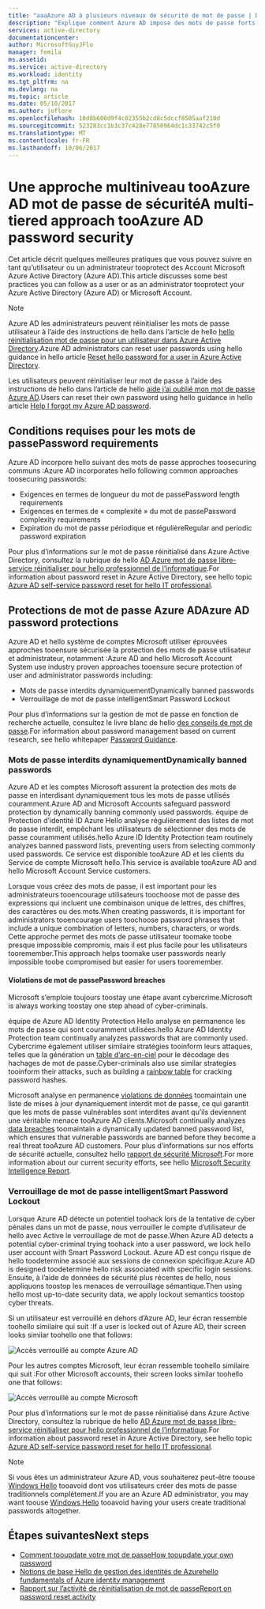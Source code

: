 ```yaml
---
title: "aaaAzure AD à plusieurs niveaux de sécurité de mot de passe | Documents Microsoft"
description: "Explique comment Azure AD impose des mots de passe forts et protège les mots de passe des utilisateurs contre les cybercriminels,"
services: active-directory
documentationcenter: 
author: MicrosoftGuyJFlo
manager: femila
ms.assetid: 
ms.service: active-directory
ms.workload: identity
ms.tgt_pltfrm: na
ms.devlang: na
ms.topic: article
ms.date: 05/10/2017
ms.author: joflore
ms.openlocfilehash: 10d8b600d9f4c02355b2cd8c5dccf8505aaf210d
ms.sourcegitcommit: 523283cc1b3c37c428e77850964dc1c33742c5f0
ms.translationtype: MT
ms.contentlocale: fr-FR
ms.lasthandoff: 10/06/2017
---
```

# <a name="a-multi-tiered-approach-tooazure-ad-password-security"></a><span data-ttu-id="da919-103">Une approche multiniveau tooAzure AD mot de passe de sécurité</span><span class="sxs-lookup"><span data-stu-id="da919-103">A multi-tiered approach tooAzure AD password security</span></span>

<span data-ttu-id="da919-104">Cet article décrit quelques meilleures pratiques que vous pouvez suivre en tant qu’utilisateur ou un administrateur tooprotect des Account Microsoft Azure Active Directory (Azure AD).</span><span class="sxs-lookup"><span data-stu-id="da919-104">This article discusses some best practices you can follow as a user or as an administrator tooprotect your Azure Active Directory (Azure AD) or Microsoft Account.</span></span>

 > [!NOTE]
 > <span data-ttu-id="da919-105">Azure AD les administrateurs peuvent réinitialiser les mots de passe utilisateur à l’aide des instructions de hello dans l’article de hello [hello réinitialisation mot de passe pour un utilisateur dans Azure Active Directory](active-directory-users-reset-password-azure-portal.md).</span><span class="sxs-lookup"><span data-stu-id="da919-105">Azure AD administrators can reset user passwords using hello guidance in hello article [Reset hello password for a user in Azure Active Directory](active-directory-users-reset-password-azure-portal.md).</span></span>
 >
 > <span data-ttu-id="da919-106">Les utilisateurs peuvent réinitialiser leur mot de passe à l’aide des instructions de hello dans l’article de hello [aide j’ai oublié mon mot de passe Azure AD](active-directory-passwords-update-your-own-password.md).</span><span class="sxs-lookup"><span data-stu-id="da919-106">Users can reset their own password using hello guidance in hello article [Help I forgot my Azure AD password](active-directory-passwords-update-your-own-password.md).</span></span>
 >

## <a name="password-requirements"></a><span data-ttu-id="da919-107">Conditions requises pour les mots de passe</span><span class="sxs-lookup"><span data-stu-id="da919-107">Password requirements</span></span>

<span data-ttu-id="da919-108">Azure AD incorpore hello suivant des mots de passe approches toosecuring communs :</span><span class="sxs-lookup"><span data-stu-id="da919-108">Azure AD incorporates hello following common approaches toosecuring passwords:</span></span>

* <span data-ttu-id="da919-109">Exigences en termes de longueur du mot de passe</span><span class="sxs-lookup"><span data-stu-id="da919-109">Password length requirements</span></span>
* <span data-ttu-id="da919-110">Exigences en termes de « complexité » du mot de passe</span><span class="sxs-lookup"><span data-stu-id="da919-110">Password complexity requirements</span></span>
* <span data-ttu-id="da919-111">Expiration du mot de passe périodique et régulière</span><span class="sxs-lookup"><span data-stu-id="da919-111">Regular and periodic password expiration</span></span>

<span data-ttu-id="da919-112">Pour plus d’informations sur le mot de passe réinitialisé dans Azure Active Directory, consultez la rubrique de hello [AD Azure mot de passe libre-service réinitialiser pour hello professionnel de l’informatique](active-directory-passwords.md).</span><span class="sxs-lookup"><span data-stu-id="da919-112">For information about password reset in Azure Active Directory, see hello topic [Azure AD self-service password reset for hello IT professional](active-directory-passwords.md).</span></span>

## <a name="azure-ad-password-protections"></a><span data-ttu-id="da919-113">Protections de mot de passe Azure AD</span><span class="sxs-lookup"><span data-stu-id="da919-113">Azure AD password protections</span></span>

<span data-ttu-id="da919-114">Azure AD et hello système de comptes Microsoft utiliser éprouvées approches tooensure sécurisée la protection des mots de passe utilisateur et administrateur, notamment :</span><span class="sxs-lookup"><span data-stu-id="da919-114">Azure AD and hello Microsoft Account System use industry proven approaches tooensure secure protection of user and administrator passwords including:</span></span>

* <span data-ttu-id="da919-115">Mots de passe interdits dynamiquement</span><span class="sxs-lookup"><span data-stu-id="da919-115">Dynamically banned passwords</span></span>
* <span data-ttu-id="da919-116">Verrouillage de mot de passe intelligent</span><span class="sxs-lookup"><span data-stu-id="da919-116">Smart Password Lockout</span></span>

<span data-ttu-id="da919-117">Pour plus d’informations sur la gestion de mot de passe en fonction de recherche actuelle, consultez le livre blanc de hello [des conseils de mot de passe](http://aka.ms/passwordguidance).</span><span class="sxs-lookup"><span data-stu-id="da919-117">For information about password management based on current research, see hello whitepaper [Password Guidance](http://aka.ms/passwordguidance).</span></span>

### <a name="dynamically-banned-passwords"></a><span data-ttu-id="da919-118">Mots de passe interdits dynamiquement</span><span class="sxs-lookup"><span data-stu-id="da919-118">Dynamically banned passwords</span></span>

<span data-ttu-id="da919-119">Azure AD et les comptes Microsoft assurent la protection des mots de passe en interdisant dynamiquement tous les mots de passe utilisés couramment.</span><span class="sxs-lookup"><span data-stu-id="da919-119">Azure AD and Microsoft Accounts safeguard password protection by dynamically banning commonly used passwords.</span></span> <span data-ttu-id="da919-120">équipe de Protection d’identité ID Azure Hello analyse régulièrement des listes de mot de passe interdit, empêchant les utilisateurs de sélectionner des mots de passe couramment utilisés.</span><span class="sxs-lookup"><span data-stu-id="da919-120">hello Azure ID Identity Protection team routinely analyzes banned password lists, preventing users from selecting commonly used passwords.</span></span> <span data-ttu-id="da919-121">Ce service est disponible tooAzure AD et les clients du Service de compte Microsoft hello.</span><span class="sxs-lookup"><span data-stu-id="da919-121">This service is available tooAzure AD and hello Microsoft Account Service customers.</span></span>

<span data-ttu-id="da919-122">Lorsque vous créez des mots de passe, il est important pour les administrateurs tooencourage utilisateurs toochoose mot de passe des expressions qui incluent une combinaison unique de lettres, des chiffres, des caractères ou des mots.</span><span class="sxs-lookup"><span data-stu-id="da919-122">When creating passwords, it is important for administrators tooencourage users toochoose password phrases that include a unique combination of letters, numbers, characters, or words.</span></span> <span data-ttu-id="da919-123">Cette approche permet des mots de passe utilisateur toomake toobe presque impossible compromis, mais il est plus facile pour les utilisateurs tooremember.</span><span class="sxs-lookup"><span data-stu-id="da919-123">This approach helps toomake user passwords nearly impossible toobe compromised but easier for users tooremember.</span></span>

#### <a name="password-breaches"></a><span data-ttu-id="da919-124">Violations de mot de passe</span><span class="sxs-lookup"><span data-stu-id="da919-124">Password breaches</span></span>

<span data-ttu-id="da919-125">Microsoft s’emploie toujours toostay une étape avant cybercrime.</span><span class="sxs-lookup"><span data-stu-id="da919-125">Microsoft is always working toostay one step ahead of cyber-criminals.</span></span>

<span data-ttu-id="da919-126">équipe de Azure AD Identity Protection Hello analyse en permanence les mots de passe qui sont couramment utilisées.</span><span class="sxs-lookup"><span data-stu-id="da919-126">hello Azure AD Identity Protection team continually analyzes passwords that are commonly used.</span></span> <span data-ttu-id="da919-127">Cybercrime également utiliser similaire stratégies tooinform leurs attaques, telles que la génération un [table d’arc-en-ciel](https://en.wikipedia.org/wiki/Rainbow_table) pour le décodage des hachages de mot de passe.</span><span class="sxs-lookup"><span data-stu-id="da919-127">Cyber-criminals also use similar strategies tooinform their attacks, such as building a [rainbow table](https://en.wikipedia.org/wiki/Rainbow_table) for cracking password hashes.</span></span>

<span data-ttu-id="da919-128">Microsoft analyse en permanence [violations de données](https://www.privacyrights.org/data-breaches) toomaintain une liste de mises à jour dynamiquement interdit mot de passe, ce qui garantit que les mots de passe vulnérables sont interdites avant qu’ils deviennent une véritable menace tooAzure AD clients.</span><span class="sxs-lookup"><span data-stu-id="da919-128">Microsoft continually analyzes [data breaches](https://www.privacyrights.org/data-breaches) toomaintain a dynamically updated banned password list, which ensures that vulnerable passwords are banned before they become a real threat tooAzure AD customers.</span></span> <span data-ttu-id="da919-129">Pour plus d’informations sur nos efforts de sécurité actuelle, consultez hello [rapport de sécurité Microsoft](https://www.microsoft.com/security/sir/default.aspx).</span><span class="sxs-lookup"><span data-stu-id="da919-129">For more information about our current security efforts, see hello [Microsoft Security Intelligence Report](https://www.microsoft.com/security/sir/default.aspx).</span></span>

### <a name="smart-password-lockout"></a><span data-ttu-id="da919-130">Verrouillage de mot de passe intelligent</span><span class="sxs-lookup"><span data-stu-id="da919-130">Smart Password Lockout</span></span>

<span data-ttu-id="da919-131">Lorsque Azure AD détecte un potentiel toohack lors de la tentative de cyber pénales dans un mot de passe, nous verrouiller le compte d’utilisateur de hello avec Active le verrouillage de mot de passe.</span><span class="sxs-lookup"><span data-stu-id="da919-131">When Azure AD detects a potential cyber-criminal trying toohack into a user password, we lock hello user account with Smart Password Lockout.</span></span> <span data-ttu-id="da919-132">Azure AD est conçu risque de hello toodetermine associé aux sessions de connexion spécifique.</span><span class="sxs-lookup"><span data-stu-id="da919-132">Azure AD is designed toodetermine hello risk associated with specific login sessions.</span></span> <span data-ttu-id="da919-133">Ensuite, à l’aide de données de sécurité plus récentes de hello, nous appliquons toostop les menaces de verrouillage sémantique.</span><span class="sxs-lookup"><span data-stu-id="da919-133">Then using hello most up-to-date security data, we apply lockout semantics toostop cyber threats.</span></span>

<span data-ttu-id="da919-134">Si un utilisateur est verrouillé en dehors d’Azure AD, leur écran ressemble toohello similaire qui suit :</span><span class="sxs-lookup"><span data-stu-id="da919-134">If a user is locked out of Azure AD, their screen looks similar toohello one that follows:</span></span>

  ![Accès verrouillé au compte Azure AD](./media/active-directory-secure-passwords/locked-out-azuread.png)

<span data-ttu-id="da919-136">Pour les autres comptes Microsoft, leur écran ressemble toohello similaire qui suit :</span><span class="sxs-lookup"><span data-stu-id="da919-136">For other Microsoft accounts, their screen looks similar toohello one that follows:</span></span>

  ![Accès verrouillé au compte Microsoft](./media/active-directory-secure-passwords/locked-out-ms-accounts.png)

<span data-ttu-id="da919-138">Pour plus d’informations sur le mot de passe réinitialisé dans Azure Active Directory, consultez la rubrique de hello [AD Azure mot de passe libre-service réinitialiser pour hello professionnel de l’informatique](active-directory-passwords.md).</span><span class="sxs-lookup"><span data-stu-id="da919-138">For information about password reset in Azure Active Directory, see hello topic [Azure AD self-service password reset for hello IT professional](active-directory-passwords.md).</span></span>

  >[!NOTE]
  ><span data-ttu-id="da919-139">Si vous êtes un administrateur Azure AD, vous souhaiterez peut-être toouse [Windows Hello](https://www.microsoft.com/windows/windows-hello) tooavoid dont vos utilisateurs créer des mots de passe traditionnels complètement.</span><span class="sxs-lookup"><span data-stu-id="da919-139">If you are an Azure AD administrator, you may want toouse [Windows Hello](https://www.microsoft.com/windows/windows-hello) tooavoid having your users create traditional passwords altogether.</span></span>
  >

## <a name="next-steps"></a><span data-ttu-id="da919-140">Étapes suivantes</span><span class="sxs-lookup"><span data-stu-id="da919-140">Next steps</span></span>

* [<span data-ttu-id="da919-141">Comment tooupdate votre mot de passe</span><span class="sxs-lookup"><span data-stu-id="da919-141">How tooupdate your own password</span></span>](active-directory-passwords-update-your-own-password.md)
* [<span data-ttu-id="da919-142">Notions de base Hello de gestion des identités de Azure</span><span class="sxs-lookup"><span data-stu-id="da919-142">hello fundamentals of Azure identity management</span></span>](fundamentals-identity.md)
* [<span data-ttu-id="da919-143">Rapport sur l’activité de réinitialisation de mot de passe</span><span class="sxs-lookup"><span data-stu-id="da919-143">Report on password reset activity</span></span>](active-directory-passwords-reporting.md)


